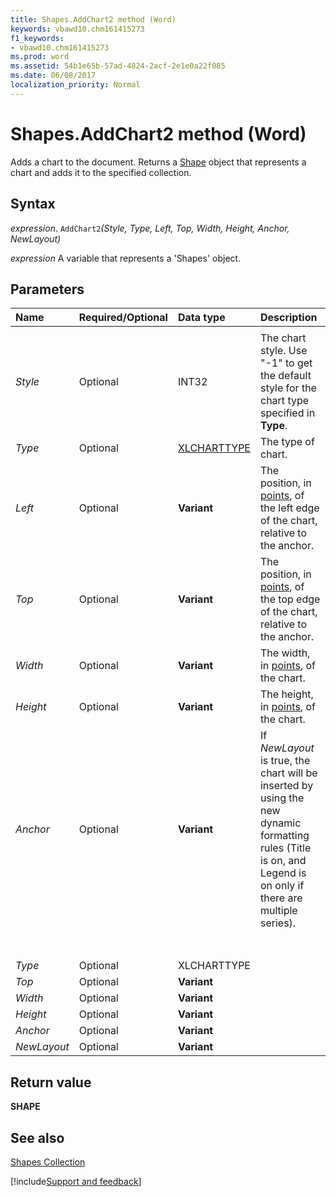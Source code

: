 ```yaml
---
title: Shapes.AddChart2 method (Word)
keywords: vbawd10.chm161415273
f1_keywords:
- vbawd10.chm161415273
ms.prod: word
ms.assetid: 54b1e65b-57ad-4824-2acf-2e1e0a22f085
ms.date: 06/08/2017
localization_priority: Normal
---
```



# Shapes.AddChart2 method (Word)

Adds a chart to the document. Returns a [Shape](Word.Shape.md) object that represents a chart and adds it to the specified collection.


## Syntax

_expression_. `AddChart2`_(Style,_ _Type,_ _Left,_ _Top,_ _Width,_ _Height,_ _Anchor,_ _NewLayout)_

 _expression_ A variable that represents a 'Shapes' object.


## Parameters



|Name|Required/Optional|Data type|Description|
|:-----|:-----|:-----|:-----|
|||||
| _Style_|Optional|INT32|The chart style. Use "-1" to get the default style for the chart type specified in  **Type**.|
| _Type_|Optional|[XLCHARTTYPE](Excel.XlChartType.md)|The type of chart.|
| _Left_|Optional|**Variant**|The position, in [points](../language/glossary/vbe-glossary.md#point), of the left edge of the chart, relative to the anchor.|
| _Top_|Optional|**Variant**|The position, in [points](../language/glossary/vbe-glossary.md#point), of the top edge of the chart, relative to the anchor.|
| _Width_|Optional|**Variant**|The width, in [points](../language/glossary/vbe-glossary.md#point), of the chart.|
| _Height_|Optional|**Variant**|The height, in [points](../language/glossary/vbe-glossary.md#point), of the chart.|
| _Anchor_|Optional|**Variant**|If  _NewLayout_ is true, the chart will be inserted by using the new dynamic formatting rules (Title is on, and Legend is on only if there are multiple series).|
|||||
|||||
|||||
|||||
|||||
|||||
|||||
| _Type_|Optional|XLCHARTTYPE||
| _Top_|Optional|**Variant**||
| _Width_|Optional|**Variant**||
| _Height_|Optional|**Variant**||
| _Anchor_|Optional|**Variant**||
| _NewLayout_|Optional|**Variant**||

## Return value

 **SHAPE**


## See also


[Shapes Collection](Word.shapes.md)

[!include[Support and feedback](~/includes/feedback-boilerplate.md)]
